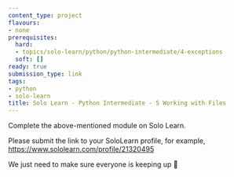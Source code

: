 ```yaml
---
content_type: project
flavours:
- none
prerequisites:
  hard:
  - topics/solo-learn/python/python-intermediate/4-exceptions
  soft: []
ready: true
submission_type: link
tags:
- python
- solo-learn
title: Solo Learn - Python Intermediate - 5 Working with Files
---
```


Complete the above-mentioned module on Solo Learn.

Please submit the link to your SoloLearn profile, for example, https://www.sololearn.com/profile/21320495

We just need to make sure everyone is keeping up 💚